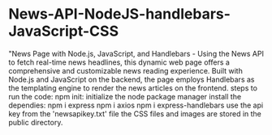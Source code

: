 # News-API-NodeJS-handlebars-JavaScript-CSS
"News Page with Node.js, JavaScript, and Handlebars - Using the News API to fetch real-time news headlines, this dynamic web page offers a comprehensive and customizable news reading experience. Built with Node.js and JavaScript on the backend, the page employs Handlebars as the templating engine to render the news articles on the frontend. 
steps to run the code:
npm init: initialize the node package manager
install the dependies:
npm i express
npm i axios
npm i express-handlebars
use the api key from the 'newsapikey.txt' file 
the CSS files and images are stored in the public directory.
